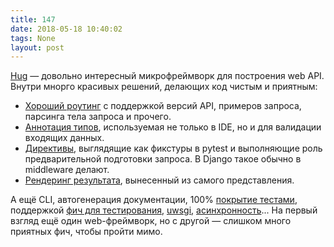 ```yaml
---
title: 147
date: 2018-05-18 10:40:02
tags: None
layout: post
---
```


[Hug](http://www.hug.rest/) — довольно интересный микрофреймворк для построения web API. Внутри мнорго красивых решений, делающих код чистым и приятным:

+ [Хороший роутинг](http://www.hug.rest/website/learn/routing) с поддержкой версий API, примеров запроса, парсинга тела запроса и прочего.
+ [Аннотация типов](http://www.hug.rest/website/learn/type_annotation), используемая не только в IDE, но и для валидации входящих данных.
+ [Директивы](http://www.hug.rest/website/learn/directives), выглядящие как фикстуры в pytest и выполняющие роль предварительной подготовки запроса. В Django такое обычно в middleware делают.
+ [Рендеринг результата](http://www.hug.rest/website/learn/output_formats), вынесенный из самого представления.

А ещё CLI, автогенерация документации, 100% [покрытие тестами](https://coveralls.io/github/timothycrosley/hug?branch=master), поддержкой [фич для тестирования](https://github.com/timothycrosley/hug#testing-hug-apis), [uwsgi](https://github.com/timothycrosley/hug#running-hug-with-other-wsgi-based-servers), [асинхронность](https://github.com/timothycrosley/hug#asyncio-support)... На первый взгляд ещё один web-фреймворк, но с другой — слишком много приятных фич, чтобы пройти мимо.

